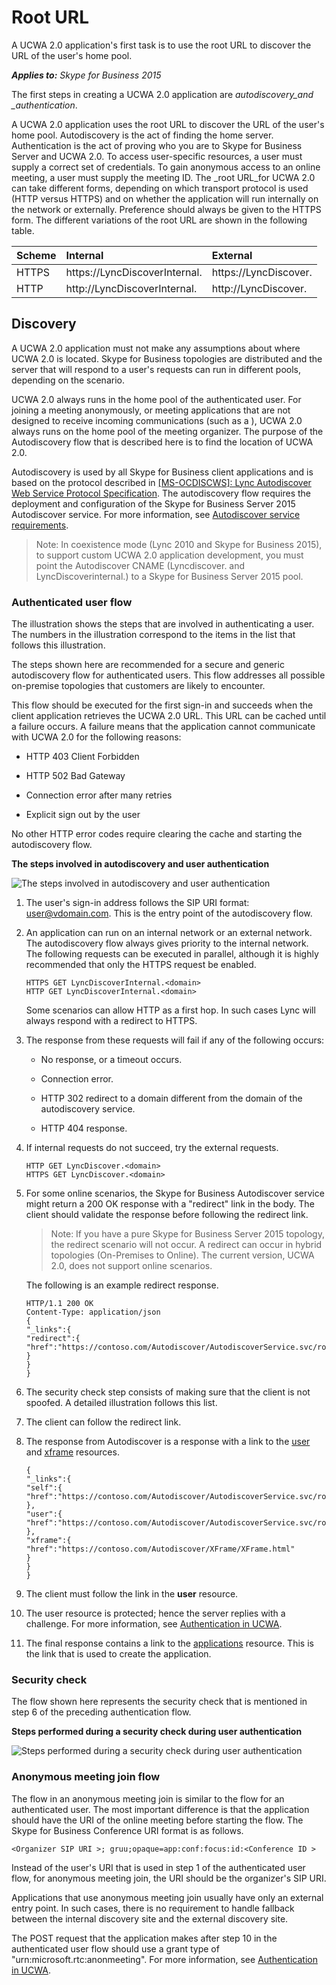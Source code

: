 
# Root URL
A UCWA 2.0 application's first task is to use the root URL to discover the URL of the user's home pool.


 _**Applies to:** Skype for Business 2015_

The first steps in creating a UCWA 2.0 application are <em>autodiscovery_and _authentication</em>.

A UCWA 2.0 application uses the root URL to discover the URL of the user's home pool. Autodiscovery is the act of finding the home server.
Authentication is the act of proving who you are to Skype for Business Server and UCWA 2.0. To access user-specific resources, a user must supply a correct set of credentials. To gain anonymous access to an online meeting, a user must supply the meeting ID. 
The _root URL_for UCWA 2.0 can take different forms, depending on which transport protocol is used (HTTP versus HTTPS) and on whether the application will run internally on the network or externally. Preference should always be given to the HTTPS form.
The different variations of the root URL are shown in the following table. 


| <strong>Scheme</strong> | <strong>Internal</strong>             | <strong>External</strong>     |
|:------------------------|:--------------------------------------|:------------------------------|
| HTTPS                   | https://LyncDiscoverInternal.<domain> | https://LyncDiscover.<domain> |
| HTTP                    | http://LyncDiscoverInternal.<domain>  | http://LyncDiscover.<domain>  |

## Discovery

A UCWA 2.0 application must not make any assumptions about where UCWA 2.0 is located. Skype for Business topologies are distributed and the server that will respond to a user's requests can run in different pools, depending on the scenario.

UCWA 2.0 always runs in the home pool of the authenticated user. For joining a meeting anonymously, or meeting applications that are not designed to receive incoming communications (such as a ), UCWA 2.0 always runs on the home pool of the meeting organizer. The purpose of the Autodiscovery flow that is described here is to find the location of UCWA 2.0. 

Autodiscovery is used by all Skype for Business client applications and is based on the protocol described in [ [MS-OCDISCWS]: Lync Autodiscover Web Service Protocol Specification](http://msdn.microsoft.com/en-us/library/hh623245%28v=office.12%29.aspx). The autodiscovery flow requires the deployment and configuration of the Skype for Business Server 2015 Autodiscover service. For more information, see [Autodiscover service requirements](http://technet.microsoft.com/en-us/library/hh690012%28v=ocs.15%29.aspx). 


 >Note: In coexistence mode (Lync 2010 and Skype for Business 2015), to support custom UCWA 2.0 application development, you must point the Autodiscover CNAME (Lyncdiscover.<domain> and LyncDiscoverinternal.<domain>) to a Skype for Business Server 2015 pool.


### Authenticated user flow

The illustration shows the steps that are involved in authenticating a user. The numbers in the illustration correspond to the items in the list that follows this illustration.

The steps shown here are recommended for a secure and generic autodiscovery flow for authenticated users. This flow addresses all possible on-premise topologies that customers are likely to encounter.

This flow should be executed for the first sign-in and succeeds when the client application retrieves the UCWA 2.0 URL. This URL can be cached until a failure occurs. A failure means that the application cannot communicate with UCWA 2.0 for the following reasons:


- HTTP 403 Client Forbidden

- HTTP 502 Bad Gateway

- Connection error after many retries

- Explicit sign out by the user

No other HTTP error codes require clearing the cache and starting the autodiscovery flow.


**The steps involved in autodiscovery and user authentication**

![The steps involved in autodiscovery and user authentication](images/UCWA15Con_RootURL.png)

1. The user's sign-in address follows the SIP URI format: user@vdomain.com. This is the entry point of the autodiscovery flow.

2. An application can run on an internal network or an external network. The autodiscovery flow always gives priority to the internal network. The following requests can be executed in parallel, although it is highly recommended that only the HTTPS request be enabled.

   ```
   HTTPS GET LyncDiscoverInternal.<domain>
   HTTP GET LyncDiscoverInternal.<domain>
   ```

   Some scenarios can allow HTTP as a first hop. In such cases Lync will always respond with a redirect to HTTPS.

3. The response from these requests will fail if any of the following occurs:

   - No response, or a timeout occurs.

   - Connection error.

   - HTTP 302 redirect to a domain different from the domain of the autodiscovery service.

   - HTTP 404 response.

4. If internal requests do not succeed, try the external requests.

   ```
   HTTP GET LyncDiscover.<domain> 
   HTTPS GET LyncDiscover.<domain>
   ```

5. For some online scenarios, the Skype for Business Autodiscover service might return a 200 OK response with a "redirect" link in the body. The client should validate the response before following the redirect link. 

   >Note: If you have a pure Skype for Business Server 2015 topology, the redirect scenario will not occur. A redirect can occur in hybrid topologies (On-Premises to Online). The current version, UCWA 2.0, does not support online scenarios.

   The following is an example redirect response.

   ```
   HTTP/1.1 200 OK 
   Content-Type: application/json
   {
   "_links":{
   "redirect":{
   "href":"https://contoso.com/Autodiscover/AutodiscoverService.svc/root"
   }
   }
   }
   ```

6. The security check step consists of making sure that the client is not spoofed. A detailed illustration follows this list.

7. The client can follow the redirect link.

8. The response from Autodiscover is a response with a link to the [user](user_ref.md) and [xframe](xframe_ref.md) resources.

   ```
   {
   "_links":{
   "self":{
   "href":"https://contoso.com/Autodiscover/AutodiscoverService.svc/root"
   },
   "user":{
   "href":"https://contoso.com/Autodiscover/AutodiscoverService.svc/root/oauth/user"
   },
   "xframe":{
   "href":"https://contoso.com/Autodiscover/XFrame/XFrame.html"
   }
   }
   }
   ```

9. The client must follow the link in the **user** resource.

10. The user resource is protected; hence the server replies with a challenge. For more information, see [Authentication in UCWA](AuthenticationInUCWA.md).

11. The final response contains a link to the [applications](applications_ref.md) resource. This is the link that is used to create the application.

### Security check

The flow shown here represents the security check that is mentioned in step 6 of the preceding authentication flow.


**Steps performed during a security check during user authentication**

![Steps performed during a security check during user authentication](images/UCWA15Con_SecurityCheck.png)


### Anonymous meeting join flow

The flow in an anonymous meeting join is similar to the flow for an authenticated user. The most important difference is that the application should have the URI of the online meeting before starting the flow. The Skype for Business Conference URI format is as follows.


```
<Organizer SIP URI >; gruu;opaque=app:conf:focus:id:<Conference ID >
```

Instead of the user's URI that is used in step 1 of the authenticated user flow, for anonymous meeting join, the URI should be the organizer's SIP URI.

Applications that use anonymous meeting join usually have only an external entry point. In such cases, there is no requirement to handle fallback between the internal discovery site and the external discovery site. 

The POST request that the application makes after step 10 in the authenticated user flow should use a grant type of "urn:microsoft.rtc:anonmeeting". For more information, see [Authentication in UCWA](AuthenticationInUCWA.md).


